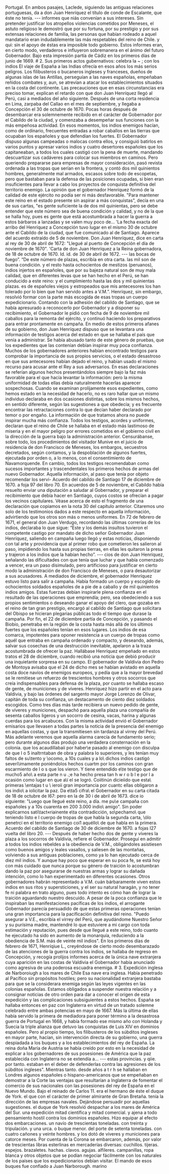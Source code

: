 Portugal. En ambos pasajes, Laclede, siguiendo las antiguas relaciones portuguesas, da a don Juan Henríquez el título de conde de Escalante, que éste no tenía. --- informes que niás convenían a sus intereses. Sin pretender justificar los atropellos violencias cometidos por Meneses, el astuto religioso le demostró que por su fortuna, por su prestigio y por sus extensas relaciones de familia, las personas que habían rodeado a aquel mandatario eran indudablemente las más respetables del reino de Chile. y qui: sin el apoyo de éstas era imposible todo gobierno. Estos informes eran, en cierto modo, verdaderos e influyeron sobremanera en el ánimo del futuro Gobernador. Bajo esta impresión partía de Cádiz en los primeros días de junio de 1669. # 2. Sus primeros actos gubernativos: celebra la ~ ; con los indios El viaje de España a las Indias ofrecía en esos años los más serios peligros. Los filibusteros o bucaneros ingleses y franceses, dueños de algunas islas de las Antillas, perseguían a las naves españolas, empeñaban reñidos combates y, aun, se atrevían a atacar los establecimientos situados en la costa del continente. Las precauciones que en esas circunstancias era preciso tomar, explican el retardo con que don Juan Henríquez llegó al Perú, casi a mediados del año siguiente. Después de una corta residencia en Lima, zarpaba del Callao en el mes de septiembre, y llegaba a Concepción el 30 de octubre de 1670. Pocas horas después de desembarcar era solemnemente recibido en el carácter de Gobernador por el Cabildo de la ciudad, y comenzaba a desempeñar sus funciones con la más empeñosa actividad. En esos momentos, los indios enemigos hacían, como de ordinario, frecuentes entradas a robar caballos en las tierras que ocupaban los españoles y que defendían los fuertes. El Gobernador dispuso algunas campeadas o malocas contra ellos, y consiguió batirlos en varios puntos y apresar varios indios y cuatro desertores españoles que los capitaneaban, a todos los cuales castigó con la pena de muerte, mandando descuartizar sus cadáveres para colocar sus miembros en caminos. Pero queriendo prepararse para empresas de mayor consideración, pasó revista ordenada a las tropas que serían en la frontera, y contó dos mil quinientos hombres, generalmente mal armados, escasos sobre todo de escopetas, pero que bastaban para la defensa de las posiciones ocupadas, si bien eran insuficientes para llevar a cabo los proyectos de conquista definitiva del territorio enemigo. La opinión que el gobernador Henríquez formó de la calidad de este ejército no podía ser ni más desfavorable. "Para mantener este reino en el estado presente sin aspirar a más conquistas", decía en una de sus cartas, "es gente suficiente la de dos mil quinientas, pero se debe entender que este número sea de buena condición y calidad, y no de la que se halla hoy, pues es gente que está acostumbrada a hacer la guerra a estos bárbaros a lanzadas y se valen muy poco de... 'La fecha exacta del arribo del Henríquez a Concepción tuvo lugar en el mismo 30 de octubre ante el Cabildo de la ciudad, que fue comunicado al de Santiago. Aparece del acuerdo extraído de 5 de noviembre. Don Juan Henríquez, dice en carta al rey de 30 de abril de 1672: "Llegué al puerto de Concepción el día de noviembre de 1670". 'Carta de don Juan Henríquez a la Reina gobernadora, de 18 de octubre de 1670. Id. id. de 30 de abril de 1672. --- las bocas de fuego”. “De este número de plazas, escribía en otra carta. las mil son de buena condición. y el resto hasta ochocientos de mestizos (peruanos), indios injertos en españoles, que por su bajeza natural son de muy mala calidad, que en diferentes levas que se han hecho en el Perú, se han conducido a este reino: y el cumplimiento hasta las dos y mil quinientas plazas. es de españoles viejos y estropeados que mis antecesores los han tolerado por lo bien que han servido antes a V.M.”. Henríquez, sin embargo, resolvió formar con la parte más escogida de esas tropas un cuerpo expedicionario. Contando con la adhesión del cabildo de Santiago, que se había apresurado a reconocerlo por Gobernador y a disponer su recibimiento, el Gobernador le pidió con fecha de 9 de noviembre mil caballos para la remonta del ejército, y continuó haciendo los preparativos para entrar prontamente en campaña. En medio de estos primeros afanes de su gobierno, don Juan Henríquez dispuso que se levantara una información de testigos acerca del estado en que se hallaba el país que venía a administrar. Se había abusado tanto de este género de pruebas, que los expedientes que las contenían debían inspirar muy poca confianza. Muchos de los gobernadores anteriores habían encontrado testigos para comprobar la importancia de sus propios servicios, o el estado desastroso en que sus antecesores habían dejado el reino, y habían usado el mismo recurso para acusar ante el Rey a sus adversarios. En esas declaraciones se referían algunos hechos presentándolos siempre bajo la faz más favorable para el que hacía levantar la información: pero la misma uniformidad de todas ellas debía naturalmente hacerlas aparecer sospechosas. Cuando se examinan prolijamente esos expedientes, como hemos estado en la necesidad de hacerlo, no es raro hallar que un mismo individuo declaraba en dos ocasiones distintas, sobre los mismos hechos, en sentido diferente, según las sugestiones a que obedecía; y es frecuente encontrar las retractaciones contra lo que decían haber declarado por temor o por engaño. La información de que tratamos ahora no puede inspirar mucha más confianza. Todos los testigos, acordes y uniformes, declaran que el reino de Chile se hallaba en el estado más lastimoso de miseria y en el mayor peligro por errores cometidos en el gobierno civil en la dirección de la guerra bajo la administración anterior. Censurábanse, sobre todo, los procedimientos del visitador Munive en el juicio de residencia de don Francisco de Meneses, los embargos, secuestros decretados, según contamos, y la despoblación de algunos fuertes, ejecutada por orden o, a lo menos, con el consentimiento de Navamorquende. En cambio, todos los testigos recomendaban como sucesos importantes y trascendentales los primeros hechos de armas del nuevo Gobernador. Aquella información, al paso que tenía por objeto recomendar los servi- Acuerdo del cabildo de Santiago 17 de diciembre de 1670. a foja 97 del libro 70. En acuerdos de 5 de noviembre, el Cabildo había resuelto enviar una diputación a saludar al Gobernador, y preparar el recibimiento que debía hacer en Santiago, cuyos costos se ofrecían a pagar los vecinos capitulares. Véase acerca de esto el fragmento de una declaración que copiamos en la nota 30 del capítulo anterior. Citaremos uno solo de los testimonios dados a este respecto en aquella información, advirtiendo que los otros son más o menos uniformes. En 72 de febrero de 1671, el general don Juan Verdugo, recordando las últimas correrías de los indios, declaraba lo que sigue: “Este y los demás insultos tuvieron el competente castigo por mandato de dicho señor Gobernador Juan Henríquez, saliendo en campaña luego llegó y estas noticias, disponiendo con tal arte y providencia que al primer robo que cometieron les salieron al paso, impidiendo los hasta sus propias tierras, en ellas les quitaron la presa y trajeron a los indios que la habían hecho”. --- cios de don Juan Henríquez, señalando las dificultades con que tenía que luchar y que había comenzado a vencer, era un paso disimulado, pero artificioso para justificar en cierto modo la administración de don Francisco de Meneses, o para desautorizar a sus acusadores. A mediados de diciembre, el gobernador Henríquez estuvo listo para salir a campaña. Había formado un cuerpo y escogido de ochocientos soldados españoles de a pie de a caballo y de mil quinientos indios amigos. Estas fuerzas debían inspirarle plena confianza en el resultado de las operaciones que emprendía; pero, sea obedeciendo a sus propios sentimientos o deseando ganar el apoyo del clero, que gozaba en el reino de tan gran prestigio, encargó al cabildo de Santiago que solicitara del Obispo se hicieran plegarias públicas todo el tiempo que durase la campaña. Por fin, el 22 de diciembre partía de Concepción, y pasando el Biobío, penetraba en la región de la costa hasta más allá de los últimos fuertes que los españoles tenían en esos lugares. Los indios de esa comarca, impotentes para oponer resistencia a un cuerpo de tropas como aquél que entraba en campaña ordenado y compacto, y deseando, además, salvar sus cosechas de una destrucción inevitable, apelaron a la traza acostumbrada de ofrecer la paz. Hallábase Henríquez empeñado en estos tratos el 28 de diciembre, cuando recibió una noticia que debió producir una inquietante sorpresa en su campo. El gobernador de Valdivia don Pedro de Montoya avisaba que el 24 de dicho mes se habían avistado en aquella costa doce navíos de enemigos europeos, y pedía que a la mayor brevedad se le remitiese un refuerzo de trescientos hombres y otros socorros que creía indispensables para defensa de la plaza, por cuanto se hallaba escaso de gente, de municiones y de víveres. Henríquez hizo partir en el acto para Valdivia, y bajo las órdenes del sargento mayor Jorge Lorenzo de Olivar, capitán de toda su confianza, un destacamento de ciento diez soldados escogidos. Como tres días más tarde recibiera un nuevo pedido de gente, de víveres y municiones, despachó para aquella plaza una compañía de sesenta caballos ligeros y un socorro de cesina, vacas, harina y algunas cuerdas para los arcabuces. Con la misma actividad envió el Gobernador emisarios que llevasen a todas partes la noticia de la presencia del enemigo en aquellas costas, y que la transmitiesen sin tardanza al virrey del Perú. Más adelante veremos que aquella alarma carecía de fundamento serio; pero durante algunos días produjo una verdadera consternación en la colonia. que los acaudillabaii por haber\e pasado al enemigo con disculpa de que I o 5 inaltrntaban de obra y palabra Io superiores, y les tenían muy faltos de su\tento y \ocomo, a 10s cuales y a lo\ dichos indios castigó severí\imamente poniéndolos hechos cuartm por los caminos con gran escarmiento de l o s que los vieron. Y tiene entendido e\te testigo que de mucho5 año\ a esta parte n u .;e ha hecho presa tan h w r o b l e por l a ocasión como lugar en que a\í el se logró. Coiitinún dicieiido que esta\ primeras \entajas t u \ ieroii gran importancia por cuantc ellas obligaron a los indio\ a iolicitar la paz. Da e\ta5 cifra\ el Gobernador en su carta citada de 18 de octubre de I67: pero en la de 30 i de abril de 1673. dice io siguiente: "Luego que llegué este reino, a día\. me pu\e campaña con españoles y a 10s cuarenta en 200 3.000 indio\ amigo\". Sin poder explicarnos sati\tact«riainente e\ta contradicción, so\pechamo\ que teniendo listo e l cuerpo de tropas de que habla la segunda carta, \ólo penetrcí en el territorio enemigo coi1 aquéllo\ de que habla en la primera. Acuerdo del cabildo de Santiago de 30 de diciembre de 1670. a fojas I27 vuelta del libro 20. --- Después de haber hecho dos de gente y víveres la plaza a los socorros de Valdivia, refiere el Gobernador. Proseguí en admitir a todos los indios rebeldes a la obediencia de V.M., obligándoles asistiesen como buenos amigos y leales vasallos, y saliesen de las montañas, volviendo a sus antiguas poblaciones, como ya lo han ejecutado cerca de diez mil indios. Y aunque hay poco que esperar en su poca fe, se está hoy con más cuidado que nunca porque su género de traición lo acostumbran dando la paz por asegurarse de nuestras armas y lograr su dañada intención, como lo han experimentado en diferentes ocasiones. Otros gobernadores habrán representado a V.M. cuán bárbaramente viven estos indios en sus ritos y supersticiones, y el ser su natural haragán, y no tener fe ni palabra en trato alguno, pues todo intento es cómo han de lograr la traición aguardando nuestro descuido. A pesar de la poca confianza que le inspiraban las manifestaciones pacíficas de los indios, el arrogante Gobernador parecía persuadido de que estas primeras operaciones tenían una gran importancia para la pacificación definitiva del reino. "Puedo asegurar a V.E., escribía el virrey del Perú, que ayudándome Nuestro Señor y su purísima madre, mantendré lo que estuviere a mi cargo con toda estimación y reputación, pues desde que llegué a este reino, todo cuanto he ejecutado ha sido en aumento de la monarquía, reduciendo a la obediencia de S.M. más de veinte mil indios". En los primeros días de febrero de 1671, Henríqiue L., creyéndose de cierto modo desembarazado de las atenciones de la guerra contra los indios, se hallaba de regreso en Concepción, y recogía prolijos informes acerca de la única nave extranjera cuya aparición en las costas de Valdivia el Gobernador había anunciado como agresiva de una poderosa escuadra enemiga. # 3. Expedición inglesa de Narboroiugh a los mares de Chile Esa nave era inglesa. Había penetrado al Pacífico sin propósitos hostiles; pero su nacionalidad extranjera bastaba para que se la considerara enemiga según las leyes vigentes en las colonias españolas. Estamos obligados a suspender nuestra relación y a consignar noticias de otro orden para dar a conocer el origen de esta expedición y las complicaciones subsiguientes a estos hechos. España se hallaba entonces en paz con Inglaterra en virtud de un tratado solemne celebrado entre ambas potencias en mayo de 1667. Más la última de ellas había servido la primera de mediadora para poner término a la desastrosa guerra de Portugal en 1668, y había formado ese mismo año con Holanda y Suecia la triple alianza que detuvo las conquistas de Luis XIV en dominios españoles. Pero al propio tiempo, los filibusteros de los súbditos ingleses en mayor parte, hacían, sin intervención directa de su gobierno, una guerra despiadada a los buques y a los establecimientos del rey de España. La reina doña María de Austria se había creído por esto en la necesidad de explicar a los gobernadores de sus posesiones de América que la paz establecida con Inglaterra no se extendía a... --- estas provincias. y qiie. por tanto. estaban en el deber de defenderlas contra las agresiones de los súbditos ingleses". Mientras tanto. desde años a t r h se hallaban en Londres algunos españoles o hispano-americanos que se empeñaban en demostrar a la Corte las ventajas que resultarían a Inglaterra de fomentar el comercio de sus nacionales con las posesiones del rey de España en el Nuevo Mundo. Bajo el reinado de Carlos 11. era el hermano de éste el duque de York. el que con el carácter de primer almirante de Gran Bretaña. tenía la dirección de las empresas navales. Dejándose persuadir por aquellas sugestiones. el duque de York resolvió despachar a los mares de América del Sur. una expedición mitad científica y mitad comercial. y ajena a todo pensamiento hostil contra los dominios españoles. Hizo equipar al efecto dos embarcaciones. un navío de trescientas toneladas. con treinta y tripulación. y una urca. o buque menor. del porte de setenta toneladas. con cuatro cañones y veinte hombres. y los dotó de víveres y municiones para catorce meses. Por cuenta de la Corona se embarcaron, además, por valor de trescientas libras esterlinas en mercaderías diversas: cuchillos. tijeras. espejos. brazaletes. hachas. clavos. agujas. alfileres. campanillas, ropa blanca y otros objetos que se podían negociar fácilmente con los naturales de los países que los expedicionarios debían visitar. El mando de esos buques fue confiado a Juan Narborough. marino